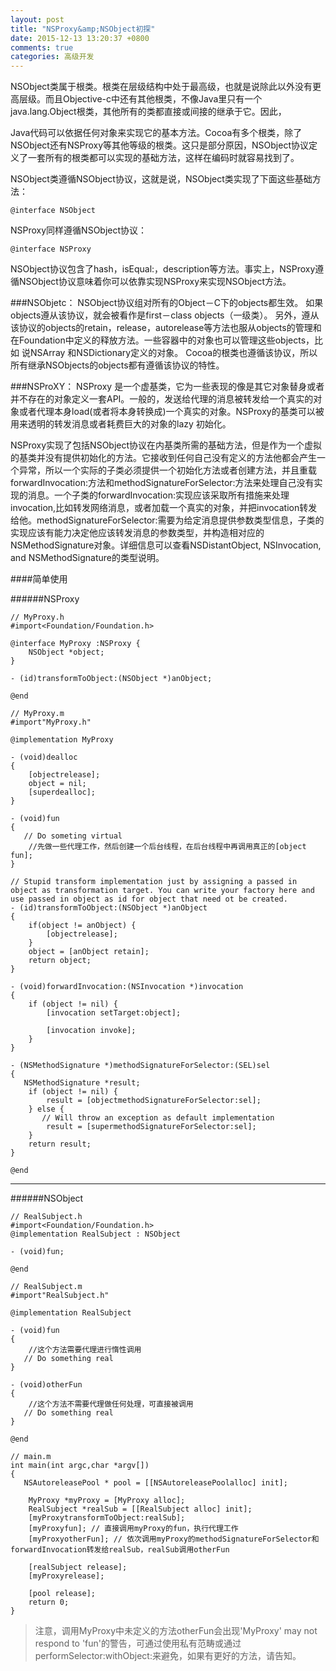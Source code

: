 ```yaml
---
layout: post
title: "NSProxy&amp;NSObject初探"
date: 2015-12-13 13:20:37 +0800
comments: true
categories: 高级开发
---
```


NSObject类属于根类。根类在层级结构中处于最高级，也就是说除此以外没有更高层级。而且Objective-c中还有其他根类，不像Java里只有一个java.lang.Object根类，其他所有的类都直接或间接的继承于它。因此，



Java代码可以依据任何对象来实现它的基本方法。Cocoa有多个根类，除了NSObject还有NSProxy等其他等级的根类。这只是部分原因，NSObject协议定义了一套所有的根类都可以实现的基础方法，这样在编码时就容易找到了。
 
 
NSObject类遵循NSObject协议，这就是说，NSObject类实现了下面这些基础方法：
 
	@interface NSObject  
 
NSProxy同样遵循NSObject协议：
 
	@interface NSProxy  	
	
<!--more-->



NSObject协议包含了hash，isEqual:，description等方法。事实上，NSProxy遵循NSObject协议意味着你可以依靠实现NSProxy来实现NSObject方法。

###NSObjetc：
NSObject协议组对所有的Object－C下的objects都生效。
如果objects遵从该协议，就会被看作是first－class objects（一级类）。
另外，遵从该协议的objects的retain，release，autorelease等方法也服从objects的管理和在Foundation中定义的释放方法。一些容器中的对象也可以管理这些objects，比如
说NSArray 和NSDictionary定义的对象。
Cocoa的根类也遵循该协议，所以所有继承NSObjects的objects都有遵循该协议的特性。

###NSProXY：
NSProxy 是一个虚基类，它为一些表现的像是其它对象替身或者并不存在的对象定义一套API。一般的，发送给代理的消息被转发给一个真实的对象或者代理本身load(或者将本身转换成)一个真实的对象。NSProxy的基类可以被用来透明的转发消息或者耗费巨大的对象的lazy 初始化。

NSProxy实现了包括NSObject协议在内基类所需的基础方法，但是作为一个虚拟的基类并没有提供初始化的方法。它接收到任何自己没有定义的方法他都会产生一个异常，所以一个实际的子类必须提供一个初始化方法或者创建方法，并且重载forwardInvocation:方法和methodSignatureForSelector:方法来处理自己没有实现的消息。一个子类的forwardInvocation:实现应该采取所有措施来处理invocation,比如转发网络消息，或者加载一个真实的对象，并把invocation转发给他。methodSignatureForSelector:需要为给定消息提供参数类型信息，子类的实现应该有能力决定他应该转发消息的参数类型，并构造相对应的NSMethodSignature对象。详细信息可以查看NSDistantObject, NSInvocation, and NSMethodSignature的类型说明。


####简单使用

######NSProxy
	
	// MyProxy.h
	#import<Foundation/Foundation.h>
	
	@interface MyProxy :NSProxy {
	    NSObject *object;
	}
	
	- (id)transformToObject:(NSObject *)anObject;
	
	@end
	
	// MyProxy.m
	#import"MyProxy.h"
	
	@implementation MyProxy
	
	- (void)dealloc
	{
	    [objectrelease];
	    object = nil;
	    [superdealloc];
	}
	
	- (void)fun
	{
	   // Do someting virtual
	    //先做一些代理工作，然后创建一个后台线程，在后台线程中再调用真正的[object fun];
	}
	
	// Stupid transform implementation just by assigning a passed in object as transformation target. You can write your factory here and use passed in object as id for object that need ot be created.
	- (id)transformToObject:(NSObject *)anObject 
	{
	    if(object != anObject) {
	        [objectrelease];
	    }
	    object = [anObject retain];
	    return object;
	}
	
	- (void)forwardInvocation:(NSInvocation *)invocation 
	{
	    if (object != nil) {
	        [invocation setTarget:object];    
	        
	        [invocation invoke];
	    }
	}
	
	- (NSMethodSignature *)methodSignatureForSelector:(SEL)sel 
	{
	   NSMethodSignature *result;
	    if (object != nil) {
	        result = [objectmethodSignatureForSelector:sel];
	    } else {
	       // Will throw an exception as default implementation
	        result = [supermethodSignatureForSelector:sel];
	    }
	    return result;
	}
	
	@end


***

######NSObject

	// RealSubject.h
	#import<Foundation/Foundation.h>
	@implementation RealSubject : NSObject
	
	- (void)fun;
	
	@end
	
	// RealSubject.m
	#import"RealSubject.h"
	
	@implementation RealSubject
	
	- (void)fun
	{
	    //这个方法需要代理进行惰性调用
	   // Do something real
	}
	
	- (void)otherFun
	{
	    //这个方法不需要代理做任何处理，可直接被调用
	   // Do something real
	}
	
	@end
	
	// main.m
	int main(int argc,char *argv[]) 
	{
	   NSAutoreleasePool * pool = [[NSAutoreleasePoolalloc] init];
	
	    MyProxy *myProxy = [MyProxy alloc];
	    RealSubject *realSub = [[RealSubject alloc] init];
	    [myProxytransformToObject:realSub];
	    [myProxyfun]; // 直接调用myProxy的fun，执行代理工作
	    [myProxyotherFun]; // 依次调用myProxy的methodSignatureForSelector和forwardInvocation转发给realSub，realSub调用otherFun
	
	    [realSubject release];
	    [myProxyrelease];
	
	    [pool release];
	    return 0;
	}
	
	
> 注意，调用MyProxy中未定义的方法otherFun会出现'MyProxy' may not respond to 'fun'的警告，可通过使用私有范畴或通过performSelector:withObject:来避免，如果有更好的方法，请告知。
